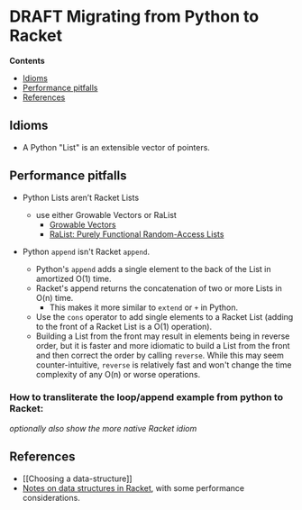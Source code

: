 # **DRAFT** Migrating from Python to Racket 

**Contents**
* [Idioms](https://github.com/racket/racket/wiki/Python/#idioms)
* [Performance pitfalls ](https://github.com/racket/racket/wiki/Python/#performance-pitfalls)
* [References](https://github.com/racket/racket/wiki/Python/#references)

## Idioms

* A Python "List" is an extensible vector of pointers.

## Performance pitfalls 

* Python Lists aren’t Racket Lists
  * use either Growable Vectors or RaList
    * [Growable Vectors](https://docs.racket-lang.org/data/gvector.html)
    * [RaList: Purely Functional Random-Access Lists](https://docs.racket-lang.org/ralist/index.html)

* Python `append` isn't Racket `append`.
  * Python's `append` adds a single element to the back of the List in amortized O(1) time.
  * Racket's append returns the concatenation of two or more Lists in O(n) time. 
    * This makes it more similar to `extend` or `+` in Python.
  * Use the `cons` operator to add single elements to a Racket List (adding to the front of a Racket List is a O(1) operation).
  * Building a List from the front may result in elements being in reverse order, but it is faster and more
    idiomatic to build a List from the front and then correct the order by calling `reverse`. While this may seem counter-intuitive, `reverse` is relatively fast and won't change the time complexity of any O(n) or worse operations.

### How to transliterate the loop/append example from python to Racket:


_optionally also show the more native Racket idiom_


## References

* [[Choosing a data-structure]]
* [Notes on data structures in Racket](https://alex-hhh.github.io/2019/02/racket-data-structures.html), with some performance considerations.